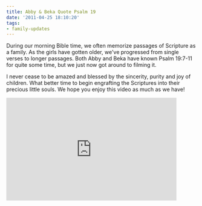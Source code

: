 ```yaml
---
title: Abby & Beka Quote Psalm 19
date: '2011-04-25 18:10:20'
tags:
- family-updates
---
```


During our morning Bible time, we often memorize passages of Scripture as a family. As the girls have gotten older, we've progressed from single verses to longer passages. Both Abby and Beka have known Psalm 19:7-11 for quite some time, but we just now got around to filming it.

I never cease to be amazed and blessed by the sincerity, purity and joy of children. What better time to begin engrafting the Scriptures into their precious little souls. We hope you enjoy this video as much as we have!

<iframe title="YouTube video player" width="450" height="273" src="http://www.youtube.com/embed/7r_Qduxs2WM" frameborder="0" allowfullscreen></iframe>
